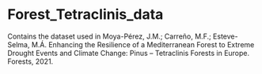 # Forest_Tetraclinis_data
Contains the dataset used in Moya-Pérez, J.M.; Carreño, M.F.; Esteve-Selma, M.Á. Enhancing the Resilience of a Mediterranean Forest to Extreme Drought Events and Climate Change: Pinus – Tetraclinis Forests in Europe. Forests, 2021.
